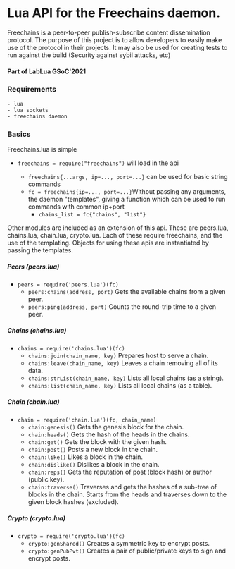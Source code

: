 
# Lua API for the Freechains daemon.

Freechains is a peer-to-peer publish-subscribe content dissemination protocol. The purpose of this project is to allow developers to easily make use of the protocol in their projects. It may also be used for creating tests to run against the build (Security against sybil attacks, etc)

#### Part of LabLua GSoC'2021

### Requirements

	- lua
	- lua sockets
	- freechains daemon

### Basics

Freechains.lua is simple

- `freechains = require("freechains")` will load in the api

	- `freechains{...args, ip=..., port=...}` can be used for basic string commands
	- `fc = freechains{ip=..., port=...}`Without passing any arguments, the daemon "templates", giving a function which can be used to run commands with common ip+port
		- `chains_list = fc{"chains", "list"}` 

Other modules are included as an extension of this api. These are peers.lua, chains.lua, chain.lua, crypto.lua. Each of these require freechains, and the use of the templating. Objects for using these apis are instantiated by passing the templates.

##### Peers (peers.lua)
- `peers = require('peers.lua')(fc)`
	- `peers:chains(address, port)` Gets the available chains from a given peer.
	- `peers:ping(address, port)` Counts the round-trip time to a given peer.
##### Chains (chains.lua)
- `chains = require('chains.lua')(fc)`
	- `chains:join(chain_name, key)` Prepares host to serve a chain.
	- `chains:leave(chain_name, key)` Leaves a chain removing all of its data.
	- `chains:strList(chain_name, key)` Lists all local chains (as a string).
	- `chains:list(chain_name, key)` Lists all local chains (as a table).
##### Chain (chain.lua)
- `chain = require('chain.lua')(fc, chain_name)`
	- `chain:genesis()` Gets the genesis block for the chain.
	- `chain:heads()` Gets the hash of the heads in the chains.
	- `chain:get()` Gets the block with the given hash.
	- `chain:post()` Posts a new block in the chain.
	- `chain:like()` Likes a block in the chain.
	- `chain:dislike()` Dislikes a block in the chain.
	- `chain:reps()` Gets the reputation of post (block hash) or author (public key).
	- `chain:traverse()` Traverses and gets the hashes of a sub-tree of blocks in the chain. Starts from the heads and traverses down to the given block hashes (excluded).
##### Crypto (crypto.lua)
- `crypto = require('crypto.lua')(fc)`
	- `crypto:genShared()` Creates a symmetric key to encrypt posts.
	- `crypto:genPubPvt()` Creates a pair of public/private keys to sign and encrypt posts.